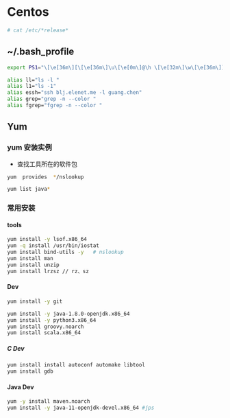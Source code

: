 # Centos

```sh
# cat /etc/*release*
```

## ~/.bash_profile
```sh
export PS1="\[\e[36m\][\[\e[36m\]\u\[\e[0m\]@\h \[\e[32m\]\w\[\e[36m\]]\[\e[0m\]\\$"

alias ll="ls -l "
alias l1="ls -1"
alias essh="ssh blj.elenet.me -l guang.chen"
alias grep="grep -n --color "
alias fgrep="fgrep -n --color "
```

## Yum
### yum 安装实例
* 查找工具所在的软件包
```sh
yum  provides  */nslookup
```
```sh
yum list java*
```
### 常用安装
#### tools
```sh
yum install -y lsof.x86_64
yum -q install /usr/bin/iostat
yum install bind-utils -y   # nslookup
yum install man
yum install unzip
yum install lrzsz // rz、sz
```

#### Dev
```sh
yum install -y git
```

```sh
yum install -y java-1.8.0-openjdk.x86_64
yum install -y python3.x86_64
yum install groovy.noarch
yum install scala.x86_64
```

##### C Dev
```sh
yum install install autoconf automake libtool
yum install gdb
```

#### Java Dev
```sh
yum -y install maven.noarch
yum install -y java-11-openjdk-devel.x86_64 #jps
```